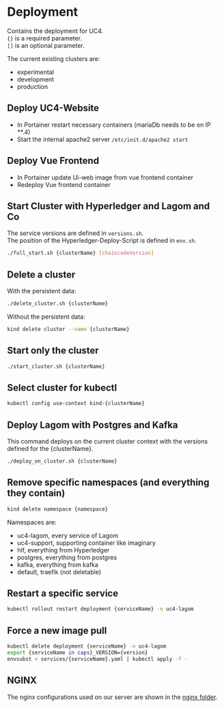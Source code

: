 # Deployment
Contains the deployment for UC4.  
`{}` is a required parameter.  
`[]` is an optional parameter.

The current existing clusters are:
 - experimental
 - development
 - production

## Deploy UC4-Website
- 	In Portainer restart necessary containers (mariaDb needs to be on IP **.4)
-	Start the internal apache2 server ``` /etc/init.d/apache2 start ```

## Deploy Vue Frontend
- 	In Portainer update Ui-web image from vue frontend container
-	Redeploy Vue frontend container

## Start Cluster with Hyperledger and Lagom and Co
The service versions are defined in `versions.sh`.  
The position of the Hyperledger-Deploy-Script is defined in `env.sh`.
```bash
./full_start.sh {clusterName} [chaincodeVersion]
```

## Delete a cluster
With the persistent data:
```bash
./delete_cluster.sh {clusterName}
```
Without the persistent data:
```bash
kind delete cluster --name {clusterName}
```

## Start only the cluster
```bash
./start_cluster.sh {clusterName}
```

## Select cluster for kubectl
```bash
kubectl config use-context kind-{clusterName}
```

## Deploy Lagom with Postgres and Kafka
This command deploys on the current cluster context with the versions defined for the {clusterName}.
```bash
./deploy_on_cluster.sh {clusterName}
```

## Remove specific namespaces (and everything they contain)
```bash
kind delete namespace {namespace}
```
Namespaces are:
 - uc4-lagom, every service of Lagom
 - uc4-support, supporting container like imaginary
 - hlf, everything from Hyperledger
 - postgres, everything from postgres
 - kafka, everything from kafka
 - default, traefik (not deletable)

## Restart a specific service
```bash
kubectl rollout restart deployment {serviceName} -n uc4-lagom
```

## Force a new image pull
```bash
kubectl delete deployment {serviceName} -n uc4-lagom
export {serviceName in caps}_VERSION={version}
envsubst < services/{serviceName}.yaml | kubectl apply -f -
```

## NGINX
The nginx configurations used on our server are shown in the [nginx folder](nginx).
